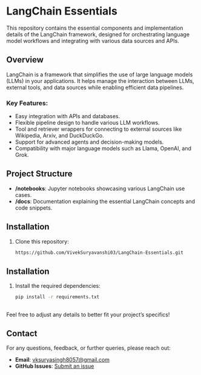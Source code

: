# LangChain Essentials

This repository contains the essential components and implementation details of the LangChain framework, designed for orchestrating language model workflows and integrating with various data sources and APIs.

## Overview

LangChain is a framework that simplifies the use of large language models (LLMs) in your applications. It helps manage the interaction between LLMs, external tools, and data sources while enabling efficient data pipelines.

### Key Features:
- Easy integration with APIs and databases.
- Flexible pipeline design to handle various LLM workflows.
- Tool and retriever wrappers for connecting to external sources like Wikipedia, Arxiv, and DuckDuckGo.
- Support for advanced agents and decision-making models.
- Compatibility with major language models such as Llama, OpenAI, and Grok.

## Project Structure


- **/notebooks**: Jupyter notebooks showcasing various LangChain use cases.
- **/docs**: Documentation explaining the essential LangChain concepts and code snippets.


## Installation

1. Clone this repository:
   ```bash
   https://github.com/VivekSuryavanshi03/LangChain-Essentials.git

## Installation

1. Install the required dependencies:
   ```bash
   pip install -r requirements.txt

## 
Feel free to adjust any details to better fit your project’s specifics!

## Contact

For any questions, feedback, or further queries, please reach out:

- **Email**: [vksuryasingh8057@gmail.com](mailto:your-email@example.com)
- **GitHub Issues**: [Submit an issue](https://github.com/VivekSuryavanshi03/langchain-chatbot-memory/issues)


